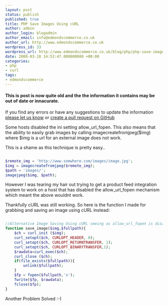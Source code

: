 ```yaml
---
layout: post
status: publish
published: true
title: PHP Save Images Using cURL
author: admin
author_login: blogadmin
author_email: info@edmondscommerce.co.uk
author_url: http://www.edmondscommerce.co.uk
wordpress_id: 33
wordpress_url: http://www.edmondscommerce.co.uk/blog/php/php-save-images-using-curl/
date: 2008-03-18 14:53:47.000000000 +00:00
categories:
- php
- curl
tags:
- edmondscommerce
---
```

<div class="oldpost"><h4>This is post is now quite old and the the information it contains may be out of date or innacurate.</h4>
<p>
If you find any errors or have any suggestions to update the information <a href="http://edmondscommerce.github.io/contact-us/index.html">please let us know</a>
or <a href="https://github.com/edmondscommerce/edmondscommerce.github.io">create a pull request on GitHub</a>
</p>
</div>
Some hosts disabled the ini setting allow_url_fopen. This also means that the ability to easily grab images by calling imagecreatefromjpeg($img) where $img is a url for an external image does not work.

This is a shame as this technique is pretty easy..

```php

$remote_img = 'http://www.somwhere.com/images/image.jpg';
$img = imagecreatefromjpeg($remote_img);
$path = 'images/';
imagejpeg($img, $path);

```

However I was tearing my hair out trying to get a product feed integration system to work on a host that has disabled the allow_url_fopen mechanism which meant the above wouldnt work.

Thankfully cURL was still working. So here is the function I made for grabbing and saving an image using cURL instead:

```php

//Alternative Image Saving Using cURL seeing as allow_url_fopen is disabled - bummer
function save_image($img,$fullpath){
	$ch = curl_init ($img);
	curl_setopt($ch, CURLOPT_HEADER, 0);
	curl_setopt($ch, CURLOPT_RETURNTRANSFER, 1);
	curl_setopt($ch, CURLOPT_BINARYTRANSFER,1);
	$rawdata=curl_exec($ch);
	curl_close ($ch);
	if(file_exists($fullpath)){
		unlink($fullpath);
	}
	$fp = fopen($fullpath,'x');
	fwrite($fp, $rawdata);
	fclose($fp); 
}

```

Another Problem Solved :-)
